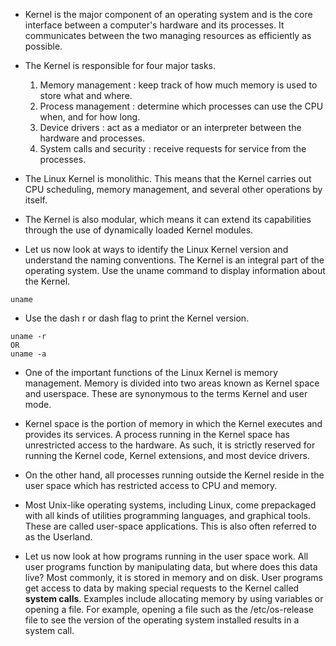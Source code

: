 * Kernel is the major component of an operating system and is the core interface between a computer's hardware and its processes. It communicates between the two managing resources as efficiently as possible. 

* The Kernel is responsible for four major tasks. 

   1. Memory management : keep track of how much memory is used to store what and where. 
   2. Process management : determine which processes can use the CPU when, and for how long. 
   3. Device drivers : act as a mediator or an interpreter between the hardware and processes. 
   4. System calls and security : receive requests for service from the processes. 
   
* The Linux Kernel is monolithic. This means that the Kernel carries out CPU scheduling, memory management, and several other operations by itself. 

* The Kernel is also modular, which means it can extend its capabilities through the use of dynamically loaded Kernel modules. 

* Let us now look at ways to identify the Linux Kernel version and understand the naming conventions. The Kernel is an integral part of the operating system. Use the uname command to display information about the Kernel. 

```
uname
```

* Use the dash r or dash  flag to print the Kernel version. 

```
uname -r 
OR 
uname -a
```

* One of the important functions of the Linux Kernel is memory management. Memory is divided into two areas known as Kernel space and userspace. These are synonymous to the terms Kernel and user mode. 

* Kernel space is the portion of memory in which the Kernel executes and provides its services. A process running in the Kernel space has unrestricted access to the hardware. As such, it is strictly reserved for running the Kernel code, Kernel extensions, and most device drivers. 

* On the other hand, all processes running outside the Kernel reside in the user space which has restricted access to CPU and memory. 

* Most Unix-like operating systems, including Linux, come prepackaged with all kinds of utilities programming languages, and graphical tools. These are called user-space applications. This is also often referred to as the Userland. 

* Let us now look at how programs running in the user space work. All user programs function by manipulating data, but where does this data live? Most commonly, it is stored in memory and on disk. User programs get access to data by making special requests to the Kernel called <b>system calls</b>. Examples include allocating memory by using variables or opening a file. For example, opening a file such as the /etc/os-release file to see the version of the operating system installed results in a system call. 















